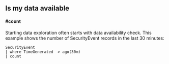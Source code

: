 ## Is my data available
#### #count

Starting data exploration often starts with data availability check.
This example shows the number of SecurityEvent records in the last 30 minutes:
```OQL
SecurityEvent 
| where TimeGenerated  > ago(30m) 
| count
```